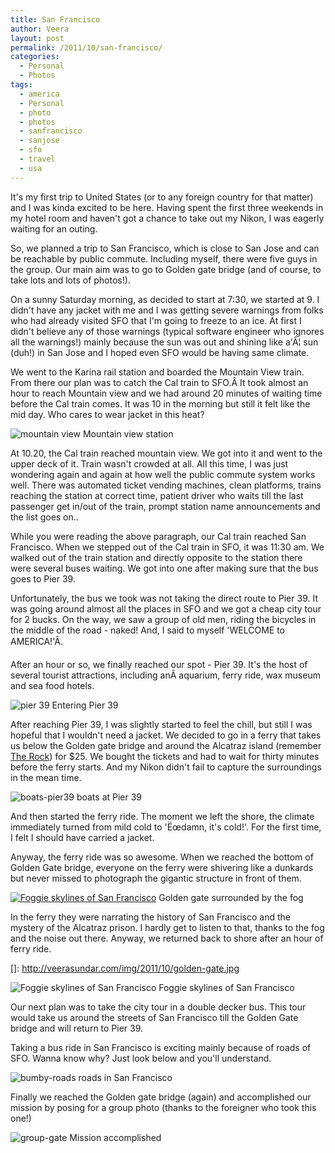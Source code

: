 ```yaml
---
title: San Francisco
author: Veera
layout: post
permalink: /2011/10/san-francisco/
categories:
  - Personal
  - Photos
tags:
  - america
  - Personal
  - photo
  - photos
  - sanfrancisco
  - sanjose
  - sfo
  - travel
  - usa
---
```


It's my first trip to United States (or to any foreign country for that matter) and I was kinda excited to be here. Having spent the first three weekends in my hotel room and haven't got a chance to take out my Nikon, I was eagerly waiting for an outing.

So, we planned a trip to San Francisco, which is close to San Jose and can be reachable by public commute. Including myself, there were five guys in the group. Our main aim was to go to Golden gate bridge (and of course, to take lots and lots of photos!).

On a sunny Saturday morning, as decided to start at 7:30, we started at 9. I didn't have any jacket with me and I was getting severe warnings from folks who had already visited SFO that I'm going to freeze to an ice. At first I didn't believe any of those warnings (typical software engineer who ignores all the warnings!) mainly because the sun was out and shining like a'Â¦ sun (duh!) in San Jose and I hoped even SFO would be having same climate.

We went to the Karina rail station and boarded the Mountain View train. From there our plan was to catch the Cal train to SFO.Â It took almost an hour to reach Mountain view and we had around 20 minutes of waiting time before the Cal train comes. It was 10 in the morning but still it felt like the mid day. Who cares to wear jacket in this heat?

![mountain view][1]
Mountain view station

At 10.20, the Cal train reached mountain view. We got into it and went to the upper deck of it. Train wasn't crowded at all. All this time, I was just wondering again and again at how well the public commute system works well. There was automated ticket vending machines, clean platforms, trains reaching the station at correct time, patient driver who waits till the last passenger get in/out of the train, prompt station name announcements and the list goes on..

 [1]: http://veerasundar.com/img/2011/10/mountain-view.jpg "mountain-view"

While you were reading the above paragraph, our Cal train reached San Francisco. When we stepped out of the Cal train in SFO, it was 11:30 am. We walked out of the train station and directly opposite to the station there were several buses waiting. We got into one after making sure that the bus goes to Pier 39.

Unfortunately, the bus we took was not taking the direct route to Pier 39. It was going around almost all the places in SFO and we got a cheap city tour for 2 bucks. On the way, we saw a group of old men, riding the bicycles in the middle of the road - naked! And, I said to myself 'WELCOME to AMERICA!'Â.

After an hour or so, we finally reached our spot - Pier 39. It's the host of several tourist attractions, including anÂ aquarium, ferry ride, wax museum and sea food hotels.

![pier 39][2]
Entering Pier 39

After reaching Pier 39, I was slightly started to feel the chill, but still I was hopeful that I wouldn't need a jacket. We decided to go in a ferry that takes us below the Golden gate bridge and around the Alcatraz island (remember [The Rock][3]) for $25. We bought the tickets and had to wait for thirty minutes before the ferry starts. And my Nikon didn't fail to capture the surroundings in the mean time.

 [2]: http://veerasundar.com/img/2011/10/pier39-entrance.jpg "pier39-entrance"
 [3]: http://en.wikipedia.org/wiki/The_Rock_(film) "The Rock"

![][4]
boats at Pier 39

And then started the ferry ride. The moment we left the shore, the climate immediately turned from mild cold to 'Ëœdamn, it's cold!'. For the first time, I felt I should have carried a jacket.

 [4]: http://veerasundar.com/img/2011/10/boats-pier39.jpg "boats-pier39"

Anyway, the ferry ride was so awesome. When we reached the bottom of Golden Gate bridge, everyone on the ferry were shivering like a dunkards but never missed to photograph the gigantic structure in front of them.

[![][6]][6]
Golden gate surrounded by the fog

In the ferry they were narrating the history of San Francisco and the mystery of the Alcatraz prison. I hardly get to listen to that, thanks to the fog and the noise out there. Anyway, we returned back to shore after an hour of ferry ride.

 []: http://veerasundar.com/img/2011/10/golden-gate.jpg

![][6]
Foggie skylines of San Francisco

Our next plan was to take the city tour in a double decker bus. This tour would take us around the streets of San Francisco till the Golden Gate bridge and will return to Pier 39.

 [6]: http://veerasundar.com/img/2011/10/fogfie-skyline.jpg "Foggie skylines of San Francisco"

Taking a bus ride in San Francisco is exciting mainly because of roads of SFO. Wanna know why? Just look below and you'll understand.

![][7]
roads in San Francisco

Finally we reached the Golden gate bridge (again) and accomplished our mission by posing for a group photo (thanks to the foreigner who took this one!)

 [7]: http://veerasundar.com/img/2011/10/bumby-roads.jpg "bumby-roads"

![][8]
Mission accomplished

 [8]: http://veerasundar.com/img/2011/10/group-gate.jpg "group-gate"